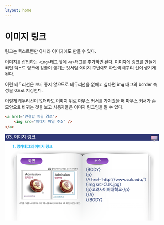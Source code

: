 ```yaml
---
layout: home
---
```


# 이미지 링크

링크는 텍스트뿐만 아니라 이미지에도 만들 수 있다. 

이미지를 삽입하는 `<img>`태그 앞에 `<a>`태그를 추가하면 된다. 이미지에 링크를 만들게 되면 텍스트 링크에 밑줄이 생기는 것처럼 이미지 주변에도 파란색 테두리 선이 생기게 된다.



이런 테두리선은 보기 좋지 않으므로 테두리선을 없애고 싶다면 img 태그의 border 속성을 0으로 지정한다.

이렇게 테두리선이 없더라도 이미지 위로 마우스 커서를 가져갔을 때 마우스 커서가 손 모양으로 바뀌는 것을 보고 사용자들은 이미지 링크임을 알 수 있다.



```html
<a href='연결할 파일 경로'>
    <img src="이미지 파일 주소" />
</a>
```







![html504_22](./img/html504_22.png)